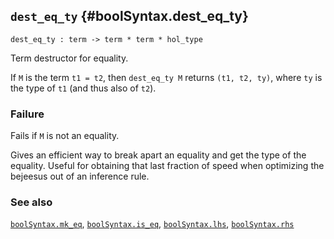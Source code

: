 ## `dest_eq_ty` {#boolSyntax.dest_eq_ty}


```
dest_eq_ty : term -> term * term * hol_type
```



Term destructor for equality.


If `M` is the term `t1 = t2`, then `dest_eq_ty M` returns
`(t1, t2, ty)`, where `ty` is the type of `t1` (and thus also of
`t2`).

### Failure

Fails if `M` is not an equality.


Gives an efficient way to break apart an equality and get the
type of the equality. Useful for obtaining that last fraction of speed
when optimizing the bejeesus out of an inference rule.

### See also

[`boolSyntax.mk_eq`](#boolSyntax.mk_eq), [`boolSyntax.is_eq`](#boolSyntax.is_eq), [`boolSyntax.lhs`](#boolSyntax.lhs), [`boolSyntax.rhs`](#boolSyntax.rhs)


